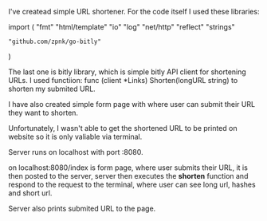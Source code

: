  I've createad simple URL shortener. For the code itself I used these libraries: 

 import (
	"fmt"
	"html/template"
	"io"
	"log"
	"net/http"
	"reflect"
	"strings"

	"github.com/zpnk/go-bitly"
)

The last one is bitly library, which is simple bitly API client for shortening URLs.
I used functiion:
func (client *Links) Shorten(longURL string) to shorten my submited URL.

I have also created simple form page with where user can submit their URL they want to shorten.

Unfortunately, I wasn't able to get the shortened URL to be printed on website so it is only valiable via terminal.

Server runs on localhost with port :8080.

on localhost:8080/index is form page, where user submits their URL, it is then posted to the server, server then executes the **shorten** function and respond to the request to the terminal, where user can see long url, hashes and short url.

Server also prints submited URL to the page.